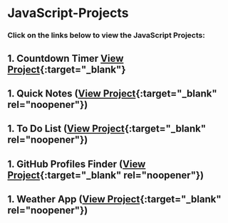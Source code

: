 # JavaScript-Projects

### Click on the links below to view the JavaScript Projects:

## 1. Countdown Timer [View Project](https://beerwithstraw.github.io/countdownTimer/index.html){:target="_blank"}
## 1. Quick Notes ([View Project](https://beerwithstraw.github.io/QuickNotes/index.html){:target="_blank" rel="noopener"})
## 1. To Do List ([View Project](https://beerwithstraw.github.io/ToDoList/index.html){:target="_blank" rel="noopener"})
## 1. GitHub Profiles Finder ([View Project](https://beerwithstraw.github.io/GithubProfiles/index.html){:target="_blank" rel="noopener"})
## 1. Weather App ([View Project](https://beerwithstraw.github.io/WeatherApp/index.html){:target="_blank" rel="noopener"})
